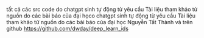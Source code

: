 tất cả các src code do chatgpt sinh tự động từ yêu cầu 
Tài liệu tham khảo từ nguồn do các bài báo của đại họco chatgpt sinh tự động từ yêu cầu 
Tài liệu tham khảo từ nguồn do các bài báo của đại học Nguyễn Tất Thành và trên github https://github.com/dwday/deep_learn_ids
